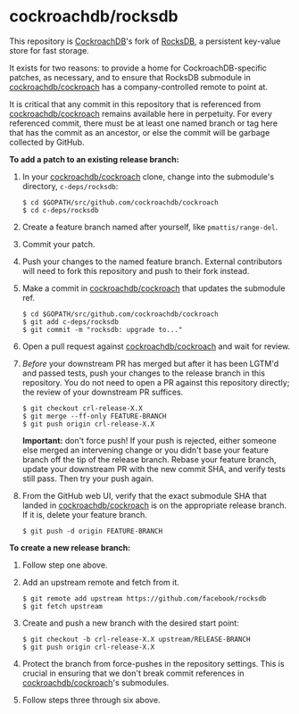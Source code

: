 # cockroachdb/rocksdb

This repository is [CockroachDB]'s fork of [RocksDB], a persistent key-value
store for fast storage.

It exists for two reasons: to provide a home for CockroachDB-specific patches,
as necessary, and to ensure that RocksDB submodule in
[cockroachdb/cockroach][cockroachdb] has a company-controlled remote to point
at.

It is critical that any commit in this repository that is referenced from
[cockroachdb/cockroach][cockroachdb] remains available here in perpetuity. For
every referenced commit, there must be at least one named branch or tag here
that has the commit as an ancestor, or else the commit will be garbage collected
by GitHub.

**To add a patch to an existing release branch:**

  1. In your [cockroachdb/cockroach][cockroachdb] clone, change into the
     submodule's directory, `c-deps/rocksdb`:

     ```shell
     $ cd $GOPATH/src/github.com/cockroachdb/cockroach
     $ cd c-deps/rocksdb
     ```

  2. Create a feature branch named after yourself, like `pmattis/range-del`.

  3. Commit your patch.

  4. Push your changes to the named feature branch. External contributors
     will need to fork this repository and push to their fork instead.

  5. Make a commit in [cockroachdb/cockroach][cockroachdb] that updates the
     submodule ref.

     ```shell
     $ cd $GOPATH/src/github.com/cockroachdb/cockroach
     $ git add c-deps/rocksdb
     $ git commit -m "rocksdb: upgrade to..."
     ```

  6. Open a pull request against [cockroachdb/cockroach][cockroachdb] and wait
     for review.

  7. *Before* your downstream PR has merged but after it has been LGTM'd and
     passed tests, push your changes to the release branch in this repository.
     You do not need to open a PR against this repository directly; the review
     of your downstream PR suffices.

     ```shell
     $ git checkout crl-release-X.X
     $ git merge --ff-only FEATURE-BRANCH
     $ git push origin crl-release-X.X
     ```

     **Important:** don't force push! If your push is rejected, either someone
     else merged an intervening change or you didn't base your feature branch
     off the tip of the release branch. Rebase your feature branch, update your
     downstream PR with the new commit SHA, and verify tests still pass. Then
     try your push again.

  8. From the GitHub web UI, verify that the exact submodule SHA that landed in
     [cockroachdb/cockroach][cockroachdb] is on the appropriate release branch.
     If it is, delete your feature branch.

     ```shell
     $ git push -d origin FEATURE-BRANCH
     ```

**To create a new release branch:**

  1. Follow step one above.

  2. Add an upstream remote and fetch from it.

     ```shell
     $ git remote add upstream https://github.com/facebook/rocksdb
     $ git fetch upstream
     ```

  3. Create and push a new branch with the desired start point:

     ```shell
     $ git checkout -b crl-release-X.X upstream/RELEASE-BRANCH
     $ git push origin crl-release-X.X
     ```

  4. Protect the branch from force-pushes in the repository settings. This is
     crucial in ensuring that we don't break commit references in
     [cockroachdb/cockroach][cockroachdb]'s submodules.

  5. Follow steps three through six above.

[CockroachDB]: https://github.com/cockroachdb/cockroach
[RocksDB]: https://github.com/facebook/rocksdb 
